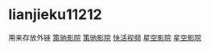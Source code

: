 # lianjieku11212
用来存放外链
<a href="https://ccyy12.com/" target="_blank">策驰影院</a>
<a href="https://ccyy10.com/" target="_blank">策驰影院</a>
<a href="https://khsp.buzz/" target="_blank">快活视频</a>
<a href="https://xkyy12.com/" target="_blank">星空影院</a>
<a href="https://xkyy10.com/" target="_blank">星空影院</a>
